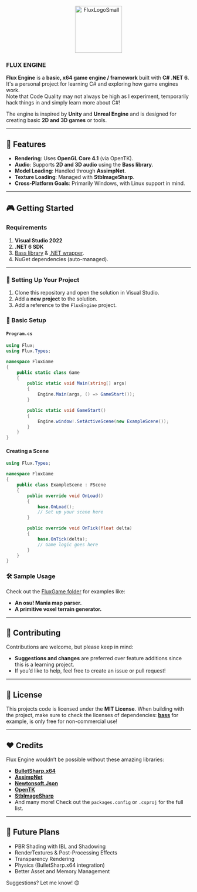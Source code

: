 <p align="center">
  <img src="https://github.com/user-attachments/assets/4a5b8dc4-0201-4d2f-9f31-79e4e9eaf509" alt="FluxLogoSmall" width="128" />
</p>

### FLUX ENGINE

**Flux Engine** is a **basic, x64 game engine / framework** built with **C# .NET 6**. It's a personal project for learning C# and exploring how game engines work.  
Note that Code Quality may not always be high as I experiment, temporarily hack things in and simply learn more about C#!

The engine is inspired by **Unity** and **Unreal Engine** and is designed for creating basic **2D and 3D games** or tools.  

---

## 🚀 Features  

- **Rendering**: Uses **OpenGL Core 4.1** (via OpenTK).  
- **Audio**: Supports **2D and 3D audio** using the **Bass library**.  
- **Model Loading**: Handled through **AssimpNet**.  
- **Texture Loading**: Managed with **StbImageSharp**.  
- **Cross-Platform Goals**: Primarily Windows, with Linux support in mind.  

---

## 🎮 Getting Started  

### Requirements  

1. **Visual Studio 2022**  
2. **.NET 6 SDK**  
3. [Bass library](https://www.un4seen.com/files/bass24.zip) & [.NET wrapper](https://www.un4seen.com/files/z/4/Bass24.Net.zip).  
4. NuGet dependencies (auto-managed).  

---

### 📂 Setting Up Your Project  

1. Clone this repository and open the solution in Visual Studio.  
2. Add a **new project** to the solution.  
3. Add a reference to the `FluxEngine` project.  

### 🔧 Basic Setup  

#### `Program.cs`  
```csharp
using Flux;
using Flux.Types;

namespace FluxGame
{
    public static class Game
    {
        public static void Main(string[] args)
        {
            Engine.Main(args, () => GameStart());
        }

        public static void GameStart()
        {
            Engine.window!.SetActiveScene(new ExampleScene());
        }
    }
}
```

#### Creating a Scene  
```csharp
using Flux.Types;

namespace FluxGame
{
    public class ExampleScene : FScene
    {
        public override void OnLoad()
        {
            base.OnLoad();
            // Set up your scene here
        }

        public override void OnTick(float delta)
        {
            base.OnTick(delta);
            // Game logic goes here
        }
    }
}
```

### 🛠️ Sample Usage  
Check out the [FluxGame folder](https://github.com/RadioArtz/Flux-Engine/tree/main/FluxGame) for examples like:  
- **An osu! Mania map parser.**  
- **A primitive voxel terrain generator.**  

---

## 🤝 Contributing  

Contributions are welcome, but please keep in mind:  

- **Suggestions and changes** are preferred over feature additions since this is a learning project.  
- If you’d like to help, feel free to create an issue or pull request!  

---

## 📜 License  

This projects code is licensed under the **MIT License**.
When building with the project, make sure to check the licenses of dependencies:
**[bass](https://www.un4seen.com/)** for example, is only free for non-commercial use!


---

## ❤️ Credits  

Flux Engine wouldn’t be possible without these amazing libraries:  

- **[BulletSharp.x64](https://www.nuget.org/packages/BulletSharp.x64/)**
- **[AssimpNet](https://www.nuget.org/packages/AssimpNet/)**
- **[Newtonsoft.Json](https://www.nuget.org/packages/Newtonsoft.Json/)**
- **[OpenTK](https://www.nuget.org/packages/OpenTK/)**
- **[StbImageSharp](https://www.nuget.org/packages/StbImageSharp/)**  
- And many more! Check out the `packages.config` or `.csproj` for the full list.  

---

## 🔮 Future Plans  
- PBR Shading with IBL and Shadowing
- RenderTextures & Post-Processing Effects  
- Transparency Rendering  
- Physics (BulletSharp.x64 integration)  
- Better Asset and Memory Management  

Suggestions? Let me know! 😊
